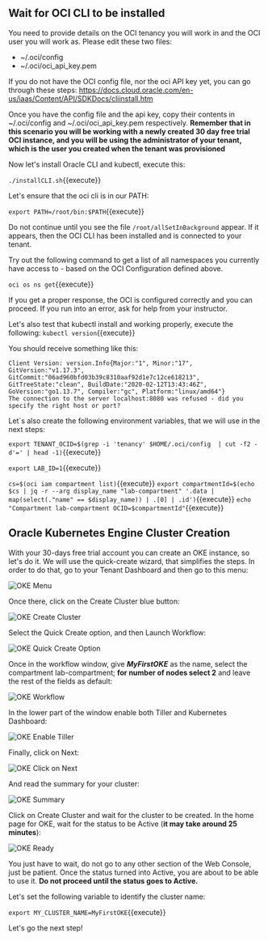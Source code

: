 ## Wait for OCI CLI to be installed

You need to provide details on the OCI tenancy you will work in and the OCI user you will work as. Please edit these two files:

* ~/.oci/config
* ~/.oci/oci_api_key.pem

If you do not have the OCI config file, nor the oci API key yet, you can go through these steps: https://docs.cloud.oracle.com/en-us/iaas/Content/API/SDKDocs/cliinstall.htm

Once you have the config file and the api key, copy their contents in ~/.oci/config and ~/.oci/oci_api_key.pem respectively. 
**Remember that in this scenario you will be working with a newly created 30 day free trial OCI instance, and you will be using the administrator of your
tenant, which is the user you created when the tenant was provisioned**

Now let's install Oracle CLI and kubectl, execute this:

`./installCLI.sh`{{execute}}

Let's ensure that the oci cli is in our PATH:

`export PATH=/root/bin:$PATH`{{execute}}

Do not continue until you see the file `/root/allSetInBackground` appear. If it appears, then the OCI CLI has been installed and is connected to your tenant.

Try out the following command to get a list of all namespaces you currently have access to - based on the OCI Configuration defined above.

`oci os ns get`{{execute}} 

If you get a proper response, the OCI is configured correctly and you can proceed. If you run into an error, ask for help from your instructor.

Let's also test that kubectl install and working properly, execute the following:
`kubectl version`{{execute}}

You should receive something like this:

~~~~
Client Version: version.Info{Major:"1", Minor:"17", GitVersion:"v1.17.3", GitCommit:"06ad960bfd03b39c8310aaf92d1e7c12ce618213", GitTreeState:"clean", BuildDate:"2020-02-12T13:43:46Z", GoVersion:"go1.13.7", Compiler:"gc", Platform:"linux/amd64"}
The connection to the server localhost:8080 was refused - did you specify the right host or port?
~~~~

Let´s also create the following environment variables, that we will use in the next steps:

`export TENANT_OCID=$(grep -i 'tenancy' $HOME/.oci/config  | cut -f2 -d'=' | head -1)`{{execute}}

`export LAB_ID=1`{{execute}}

`cs=$(oci iam compartment list)`{{execute}}
`export compartmentId=$(echo $cs | jq -r --arg display_name "lab-compartment" '.data | map(select(."name" == $display_name)) | .[0] | .id')`{{execute}}
`echo "Compartment lab-compartment OCID=$compartmentId"`{{execute}}


## Oracle Kubernetes Engine Cluster Creation

With your 30-days free trial account you can create an OKE instance, so let's do it. We will use the quick-create wizard, that simplifies the steps.
In order to do that, go to your Tenant Dashboard and then go to this menu:

![OKE Menu](/RedExpertAlliance/courses/oci-course/oke-redis-cache-and-functions-oci_part1/assets/1.jpg)

Once there, click on the Create Cluster blue button:

![OKE Create Cluster](/RedExpertAlliance/courses/oci-course/oke-redis-cache-and-functions-oci_part1/assets/02.jpg)

Select the Quick Create option, and then Launch Workflow:

![OKE Quick Create Option](/RedExpertAlliance/courses/oci-course/oke-redis-cache-and-functions-oci_part1/assets/03.jpg)

Once in the workflow window, give ***MyFirstOKE*** as the name, select the compartment lab-compartment; **for number of nodes select 2** and leave 
the rest of the fields as default:

![OKE Workflow](/RedExpertAlliance/courses/oci-course/oke-redis-cache-and-functions-oci_part1/assets/13.jpg)

In the lower part of the window enable both Tiller and Kubernetes Dashboard:

![OKE Enable Tiller](/RedExpertAlliance/courses/oci-course/oke-redis-cache-and-functions-oci_part1/assets/5.jpg)

Finally, click on Next:

![OKE Click on Next](/RedExpertAlliance/courses/oci-course/oke-redis-cache-and-functions-oci_part1/assets/06.jpg)

And read the summary for your cluster:

![OKE Summary](/RedExpertAlliance/courses/oci-course/oke-redis-cache-and-functions-oci_part1/assets/7.jpg)

Click on Create Cluster and wait for the cluster to be created. In the home page for OKE, wait for the status to be Active (**it may take around 25 minutes**):

![OKE Ready](/RedExpertAlliance/courses/oci-course/oke-redis-cache-and-functions-oci_part1/assets/8.jpg)

You just have to wait, do not go to any other section of the Web Console, just be patient. 
Once the status turned into Active, you are about to be able to use it. **Do not proceed until the status goes to Active.**

Let's set the following variable to identify the cluster name:

`export MY_CLUSTER_NAME=MyFirstOKE`{{execute}} 

Let's go the next step!